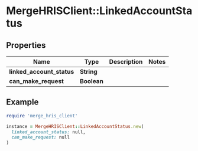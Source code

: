 # MergeHRISClient::LinkedAccountStatus

## Properties

| Name | Type | Description | Notes |
| ---- | ---- | ----------- | ----- |
| **linked_account_status** | **String** |  |  |
| **can_make_request** | **Boolean** |  |  |

## Example

```ruby
require 'merge_hris_client'

instance = MergeHRISClient::LinkedAccountStatus.new(
  linked_account_status: null,
  can_make_request: null
)
```

